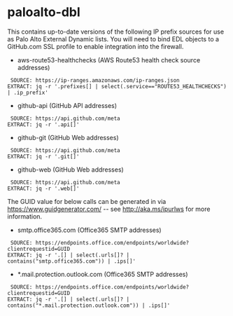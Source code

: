 # paloalto-dbl

This contains up-to-date versions of the following IP prefix sources for use as Palo Alto External Dynamic lists. You will need
to bind EDL objects to a GitHub.com SSL profile to enable integration into the firewall.

- aws-route53-healthchecks (AWS Route53 health check source addresses)

```
 SOURCE: https://ip-ranges.amazonaws.com/ip-ranges.json 
EXTRACT: jq -r '.prefixes[] | select(.service=="ROUTE53_HEALTHCHECKS") | .ip_prefix'
```

- github-api (GitHub API addresses)

```
 SOURCE: https://api.github.com/meta 
EXTRACT: jq -r '.api[]'
```

- github-git (GitHub Web addresses)

```
 SOURCE: https://api.github.com/meta 
EXTRACT: jq -r '.git[]'
```
- github-web (GitHub Web addresses)

```
 SOURCE: https://api.github.com/meta 
EXTRACT: jq -r '.web[]'
```

The GUID value for below calls can be generated in via https://www.guidgenerator.com/ -- see http://aka.ms/ipurlws for more information.

- smtp.office365.com (Office365 SMTP addresses)

```
 SOURCE: https://endpoints.office.com/endpoints/worldwide?clientrequestid=GUID 
EXTRACT: jq -r '.[] | select(.urls[]? | contains("smtp.office365.com")) | .ips[]'
```

- *.mail.protection.outlook.com (Office365 SMTP addresses)

```
 SOURCE: https://endpoints.office.com/endpoints/worldwide?clientrequestid=GUID
EXTRACT: jq -r '.[] | select(.urls[]? | contains("*.mail.protection.outlook.com")) | .ips[]'
```
